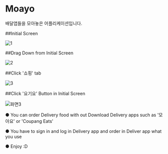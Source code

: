 # Moayo
배달앱들을 모아놓은 어플리케이션입니다.

##Initial Screen

![1](https://user-images.githubusercontent.com/73449937/136376780-ce92af2b-c78b-43c1-ba5b-a455bd1194d8.PNG)

##Drag Down from Initial Screen

![2](https://user-images.githubusercontent.com/73449937/136376787-dcaf12d2-14d1-4786-965c-fc91703df920.PNG)

##Click '쇼핑' tab

![3](https://user-images.githubusercontent.com/73449937/136376789-93bfe125-bf4b-4fd6-a28f-7c9ee20c633c.PNG)

##Click '요기요' Button in Initial Screen

![화면3](https://user-images.githubusercontent.com/73449937/136376960-0d481000-5d4e-4c34-b9d4-4b8965c00c04.PNG)

● You can order Delivery food with out Download Delivery apps such as '모아요' or 'Coupang Eats'

● You have to sign in and log in Delivery app and order in Deliver app what you use

● Enjoy :D

